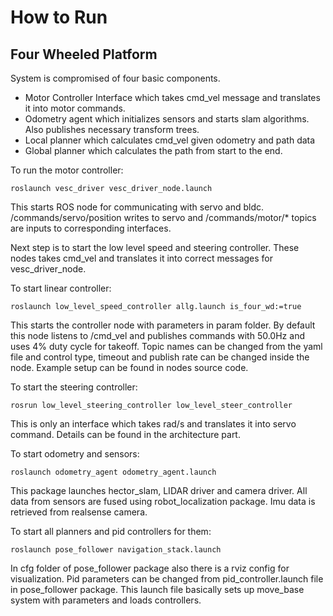 # How to Run

## Four Wheeled Platform

System is compromised of four basic components.

- Motor Controller Interface which takes cmd_vel message and translates it into motor commands.
- Odometry agent which initializes sensors and starts slam algorithms. Also publishes necessary transform trees.
- Local planner which calculates cmd_vel given odometry and path data
- Global planner which calculates the path from start to the end.



To run the motor controller:

`roslaunch vesc_driver vesc_driver_node.launch`

This starts ROS node for communicating with servo and bldc. /commands/servo/position writes to servo and /commands/motor/* topics are inputs to corresponding interfaces.



Next step is to start the low level speed and steering controller. These nodes takes cmd_vel and translates it into correct messages for vesc_driver_node.



To start linear controller:

`roslaunch low_level_speed_controller allg.launch is_four_wd:=true` 

This starts the controller node with parameters in param folder. By default this node listens to /cmd_vel and publishes commands with 50.0Hz and uses 4% duty cycle for takeoff. Topic names can be changed from the yaml file and control type, timeout and publish rate can be changed inside the node. Example setup can be found in nodes source code.



To start the steering controller:

`rosrun low_level_steering_controller low_level_steer_controller`

This is only an interface which takes rad/s and translates it into servo command. Details can be found in the  architecture part.



To start odometry and sensors: 

`roslaunch odometry_agent odometry_agent.launch`

This package launches hector_slam, LIDAR driver and camera driver. All data from sensors are fused using robot_localization package. Imu data is retrieved from realsense camera. 



To start all planners and pid controllers for them:

`roslaunch pose_follower navigation_stack.launch`

In cfg folder of pose_follower package also there is a rviz config for visualization. Pid parameters can be changed from pid_controller.launch file in pose_follower package. This launch file basically sets up move_base system with parameters and loads controllers. 

